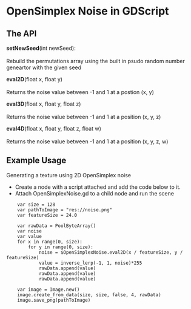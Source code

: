 # OpenSimplex Noise in GDScript

## The API

**setNewSeed**(int newSeed):<br />  
	Rebuild the permutations array using the built in psudo random number geneartor with the given seed

**eval2D**(float x, float y)<br />  
	Returns the noise value between -1 and 1 at a postion (x, y)

**eval3D**(float x, float y, float z)<br />  
	Returns the noise value between -1 and 1 at a position (x, y, z)

**eval4D**(float x, float y, float z, float w)<br />  
	Returns the noise value between -1 and 1 at a position (x, y, z, w)


## Example Usage

Generating a texture using 2D OpenSimplex noise

- Create a node with a script attached and add the code below to it.
- Attach OpenSimplexNoise.gd to a child node and run the scene

```
	var size = 128
	var pathToImage = "res://noise.png"
	var featureSize = 24.0
	
	var rawData = PoolByteArray()
	var noise
	var value
	for x in range(0, size):
		for y in range(0, size):
			noise = $OpenSimplexNoise.eval2D(x / featureSize, y / featureSize)
			value = inverse_lerp(-1, 1, noise)*255
			rawData.append(value)
			rawData.append(value)
			rawData.append(value)
	
	var image = Image.new()
	image.create_from_data(size, size, false, 4, rawData)
	image.save_png(pathToImage)
```





